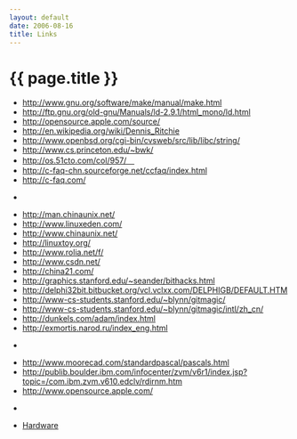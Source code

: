 ```yaml
---
layout: default
date: 2006-08-16
title: Links
---
```


# {{ page.title }}

- <http://www.gnu.org/software/make/manual/make.html>
- <http://ftp.gnu.org/old-gnu/Manuals/ld-2.9.1/html_mono/ld.html>
- <http://opensource.apple.com/source/>
- <http://en.wikipedia.org/wiki/Dennis_Ritchie>
- <http://www.openbsd.org/cgi-bin/cvsweb/src/lib/libc/string/>
- <http://www.cs.princeton.edu/~bwk/>
- <http://os.51cto.com/col/957/　>
- <http://c-faq-chn.sourceforge.net/ccfaq/index.html>
- <http://c-faq.com/>
*  
- <http://man.chinaunix.net/>
- <http://www.linuxeden.com/>
- <http://www.chinaunix.net/>
- <http://linuxtoy.org/>
- <http://www.rolia.net/f/>
- <http://www.csdn.net/>
- <http://china21.com/>
- <http://graphics.stanford.edu/~seander/bithacks.html>
- <http://delphi32bit.bitbucket.org/vcl.vclxx.com/DELPHIGB/DEFAULT.HTM>
- <http://www-cs-students.stanford.edu/~blynn/gitmagic/>
- <http://www-cs-students.stanford.edu/~blynn/gitmagic/intl/zh_cn/>
- <http://dunkels.com/adam/index.html>
- <http://exmortis.narod.ru/index_eng.html>
* 
- <http://www.moorecad.com/standardpascal/pascals.html>
- <http://publib.boulder.ibm.com/infocenter/zvm/v6r1/index.jsp?topic=/com.ibm.zvm.v610.edclv/rdirnm.htm>
- <http://www.opensource.apple.com/>
*
- [Hardware][101]

  [101]: ./hardware "hardware links"
 